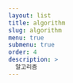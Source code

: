 ```yaml
---
layout: list
title: algorithm
slug: algorithm
menu: true
submenu: true
order: 4
description: >
  알고리즘
---
```

